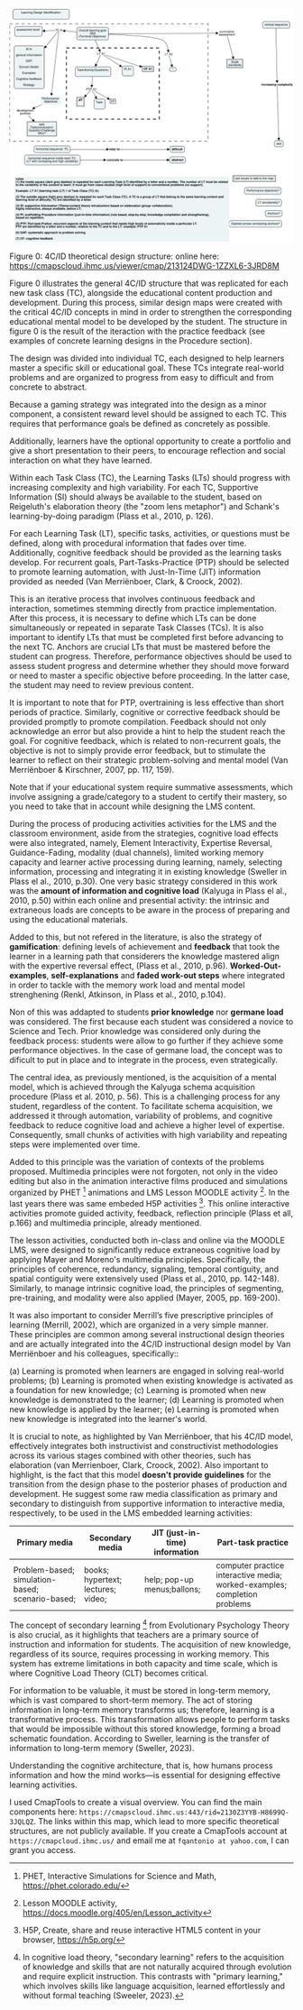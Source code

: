 

![Figure 0: 4C/ID theoretical design structure](Images/4CID_LO_structuresFinal.jpeg)

Figure 0: 4C/ID theoretical design structure: online here: https://cmapscloud.ihmc.us/viewer/cmap/213124DWG-1ZZXL6-3JRD8M

Figure 0 illustrates the general 4C/ID structure that was replicated for each new task class (TC), alongside the educational content production and development. During this process, similar design maps were created with the critical 4C/ID concepts in mind in order to strengthen the corresponding educational mental model to be developed by the student. The structure in figure 0 is the result of the iteraction with the practice feedback (see examples of concrete learning designs in the Procedure section).

The design was divided into individual TC, each designed to help learners master a specific skill or educational goal. These TCs integrate real-world problems and are organized to progress from easy to difficult and from concrete to abstract. 

Because a gaming strategy was integrated into the design as a minor component, a consistent reward level should be assigned to each TC. This requires that performance goals be defined as concretely as possible.

Additionally, learners have the optional opportunity to create a portfolio and give a short presentation to their peers, to encourage reflection and social interaction on what they have learned.

Within each Task Class (TC), the Learning Tasks (LTs) should progress with increasing complexity and high variability. For each TC, Supportive Information (SI) should always be available to the student, based on Reigeluth's elaboration theory (the "zoom lens metaphor") and Schank's learning-by-doing paradigm (Plass et al., 2010, p. 126).

For each Learning Task (LT), specific tasks, activities, or questions must be defined, along with procedural information that fades over time. Additionally, cognitive feedback should be provided as the learning tasks develop. For recurrent goals, Part-Tasks-Practice (PTP) should be selected to promote learning automation, with Just-In-Time (JIT) information provided as needed (Van Merriënboer, Clark, & Croock, 2002).

This is an iterative process that involves continuous feedback and interaction, sometimes stemming directly from practice implementation. After this process, it is necessary to define which LTs can be done simultaneously or repeated in separate Task Classes (TCs). It is also important to identify LTs that must be completed first before advancing to the next TC. Anchors are crucial LTs that must be mastered before the student can progress. Therefore, performance objectives should be used to assess student progress and determine whether they should move forward or need to master a specific objective before proceeding. In the latter case, the student may need to review previous content.

It is important to note that for PTP, overtraining is less effective than short periods of practice. Similarly, cognitive or corrective feedback should be provided promptly to promote compilation. Feedback should not only acknowledge an error but also provide a hint to help the student reach the goal. For cognitive feedback, which is related to non-recurrent goals, the objective is not to simply provide error feedback, but to stimulate the learner to reflect on their strategic problem-solving and mental model (Van Merriënboer & Kirschner, 2007, pp. 117, 159).

Note that if your educational system require summative assessments, which involve assigning a grade/category to a student to certify their mastery, so you need to take that in account while designing the LMS content.

During the process of producing activities activities for the LMS and the classroom environment, aside from the strategies, cognitive load effects were also integrated, namely, Element Interactivity, Expertise Reversal, Guidance-Fading, modality (dual channels), limited working memory capacity and learner active processing during learning, namely, selecting information, processing and integrating it in existing knowledge (Sweller in Plass el al., 2010, p.30). One very basic strategy considered in this work was the **amount of information and cognitive load** (Kalyuga in Plass el al., 2010, p.50) within each online and presential activity: the intrinsic and extraneous loads are concepts to be aware in the process of preparing and using the educational materials. 

Added to this, but not refered in the literature, is also the strategy of **gamification**: defining levels of achievement and **feedback** that took the learner in a learning path that considerers the knowledge mastered align with the expertive reversal effect, (Plass et al., 2010, p.96). **Worked-Out-examples**, **self-explanations** and **faded work-out steps** where integrated in order to tackle with the memory work load and mental model strenghening (Renkl, Atkinson, in Plass et al., 2010, p.104). 

Non of this was addapted to students **prior knowledge** nor **germane load** was considered. The first because each student was considered a novice to Science and Tech. Prior knowledge was considered only during the feedback process: students were allow to go further if they achieve some performance objectives. In the case of germane load, the concept was to dificult to put in place and to integrate in the process, even strategically.

The central idea, as previously mentioned, is the acquisition of a mental model, which is achieved through the Kalyuga schema acquisition procedure (Plass et al. 2010, p. 56). This is a challenging process for any student, regardless of the content. To facilitate schema acquisition, we addressed it through automation, variability of problems, and cognitive feedback to reduce cognitive load and achieve a higher level of expertise. Consequently, small chunks of activities with high variability and repeating steps were implemented over time.

Added to this principle was the variation of contexts of the problems proposed. Multimedia principles were not forgoten, not only in the video editing but also in the animation interactive films produced and simulations organized by PHET [^THEORY-1] animations and LMS Lesson MOODLE activity [^THEORY-2]. In the last years there was same embeded H5P activities [^THEORY-3]. This online interactive activities promote guided activity, feedback, reflection principle (Plass et all, p.166) and multimedia principle, already mentioned.

[^THEORY-1]: PHET, Interactive Simulations for Science and Math, https://phet.colorado.edu/
[^THEORY-2]: Lesson MOODLE activity, https://docs.moodle.org/405/en/Lesson_activity
[^THEORY-3]: H5P, Create, share and reuse interactive HTML5 content in your browser, https://h5p.org/

The lesson activities, conducted both in-class and online via the MOODLE LMS, were designed to significantly reduce extraneous cognitive load by applying Mayer and Moreno's multimedia principles. Specifically, the principles of coherence, redundancy, signaling, temporal contiguity, and spatial contiguity were extensively used (Plass et al., 2010, pp. 142-148). Similarly, to manage intrinsic cognitive load, the principles of segmenting, pre-training, and modality were also applied (Mayer, 2005, pp. 169-200).

It was also important to consider Merrill’s five prescriptive principles of learning (Merrill, 2002), which are organized in a very simple manner. These principles are common among several instructional design theories and are actually integrated into the 4C/ID instructional design model by Van Merriënboer and his colleagues, specifically::

(a) Learning is promoted when learners are engaged in solving real-world problems;
(b) Learning is promoted when existing knowledge is activated as a foundation for new knowledge;
(c) Learning is promoted when new knowledge is demonstrated to the learner;
(d) Learning is promoted when new knowledge is applied by the learner;
(e) Learning is promoted when new knowledge is integrated into the learner's world.

It is crucial to note, as highlighted by Van  Merriënboer, that his 4C/ID model, effectively integrates both instructivist and constructivist methodologies across its various stages combined with other theories, such has elaboration (van Merrienboer, Clark, Croock, 2002). Also important to highlight, is the fact that this model **doesn't provide guidelines** for the transition from the design phase to the posterior phases of production and development. He suggest some raw media classification as primary and secondary to distinguish from supportive information to interactive media, respectively, to be used in the LMS embedded learning activities:

| Primary media | Secondary media | JIT (just-in-time) information | Part-task practice |
| -------------------- | -------------------- | -------------------- | -------------------- |
| Problem-based; simulation-based; scenario-based; | books; hypertext; lectures; video; | help; pop-up menus;ballons; | computer practice interactive media; worked-examples; completion problems |

The concept of secondary learning [^THEORY-4] from Evolutionary Psychology Theory is also crucial, as it highlights that teachers are a primary source of instruction and information for students. The acquisition of new knowledge, regardless of its source, requires processing in working memory. This system has extreme limitations in both capacity and time scale, which is where Cognitive Load Theory (CLT) becomes critical.

For information to be valuable, it must be stored in long-term memory, which is vast compared to short-term memory. The act of storing information in long-term memory transforms us; therefore, learning is a transformative process. This transformation allows people to perform tasks that would be impossible without this stored knowledge, forming a broad schematic foundation. According to Sweller, learning is the transfer of information to long-term memory (Sweller, 2023).

Understanding the cognitive architecture, that is, how humans process information and how the mind works—is essential for designing effective learning activities.

[^THEORY-4]: In cognitive load theory, "secondary learning" refers to the acquisition of knowledge and skills that are not naturally acquired through evolution and require explicit instruction. This contrasts with "primary learning," which involves skills like language acquisition, learned effortlessly and without formal teaching (Sweeler, 2023).

I used CmapTools to create a visual overview. You can find the main components here: `https://cmapscloud.ihmc.us:443/rid=2130Z3YYB-H8699Q-3JQLQZ`. The links within this map, which lead to more specific theoretical structures, are not publicly available. If you create a CmapTools account at `https://cmapcloud.ihmc.us/` and email me at `fqantonio at yahoo.com`, I can grant you access.
